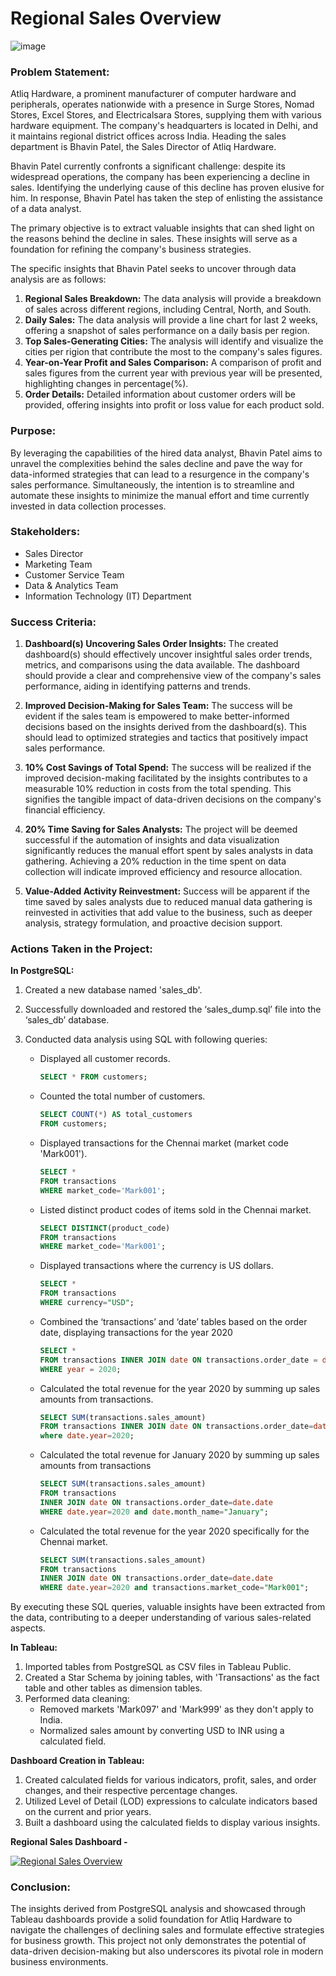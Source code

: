 # Regional Sales Overview

![image](https://assets.website-files.com/60e7f71b22c6d0b9cf329ceb/621e193892e8c41051e34fce_StepsforEffectivelyAnalyzingYourSalesData_20971e108bda1d8795a0c640c000e691_2000.png)

### Problem Statement:
Atliq Hardware, a prominent manufacturer of computer hardware and peripherals, operates nationwide with a presence in Surge Stores, Nomad Stores, Excel Stores, and Electricalsara Stores, supplying them with various hardware equipment. The company's headquarters is located in Delhi, and it maintains regional district offices across India. Heading the sales department is Bhavin Patel, the Sales Director of Atliq Hardware.

Bhavin Patel currently confronts a significant challenge: despite its widespread operations, the company has been experiencing a decline in sales. Identifying the underlying cause of this decline has proven elusive for him. In response, Bhavin Patel has taken the step of enlisting the assistance of a data analyst. 

The primary objective is to extract valuable insights that can shed light on the reasons behind the decline in sales. These insights will serve as a foundation for refining the company's business strategies.

The specific insights that Bhavin Patel seeks to uncover through data analysis are as follows:
1. **Regional Sales Breakdown:** The data analysis will provide a breakdown of sales across different regions, including Central, North, and South.
2. **Daily Sales:** The data analysis will provide a line chart for last 2 weeks, offering a snapshot of sales performance on a daily basis per region.
3. **Top Sales-Generating Cities:** The analysis will identify and visualize the cities per rigion that contribute the most to the company's sales figures.
4. **Year-on-Year Profit and Sales Comparison:** A comparison of profit and sales figures from the current year with previous year will be presented, highlighting changes in percentage(%).
5. **Order Details:** Detailed information about customer orders will be provided, offering insights into profit or loss value for each product sold.

### Purpose:
By leveraging the capabilities of the hired data analyst, Bhavin Patel aims to unravel the complexities behind the sales decline and pave the way for data-informed strategies that can lead to a resurgence in the company's sales performance. Simultaneously, the intention is to streamline and automate these insights to minimize the manual effort and time currently invested in data collection processes.

### Stakeholders:
- Sales Director
- Marketing Team
- Customer Service Team
- Data & Analytics Team
- Information Technology (IT) Department

### Success Criteria:

1. **Dashboard(s) Uncovering Sales Order Insights:** The created dashboard(s) should effectively uncover insightful sales order trends, metrics, and comparisons using the data available. The dashboard should provide a clear and comprehensive view of the company's sales performance, aiding in identifying patterns and trends.

2. **Improved Decision-Making for Sales Team:** The success will be evident if the sales team is empowered to make better-informed decisions based on the insights derived from the dashboard(s). This should lead to optimized strategies and tactics that positively impact sales performance.

3. **10% Cost Savings of Total Spend:** The success will be realized if the improved decision-making facilitated by the insights contributes to a measurable 10% reduction in costs from the total spending. This signifies the tangible impact of data-driven decisions on the company's financial efficiency.

4. **20% Time Saving for Sales Analysts:** The project will be deemed successful if the automation of insights and data visualization significantly reduces the manual effort spent by sales analysts in data gathering. Achieving a 20% reduction in the time spent on data collection will indicate improved efficiency and resource allocation.

5. **Value-Added Activity Reinvestment:** Success will be apparent if the time saved by sales analysts due to reduced manual data gathering is reinvested in activities that add value to the business, such as deeper analysis, strategy formulation, and proactive decision support.

### Actions Taken in the Project:

**In PostgreSQL:**
1. Created a new database named 'sales_db'.
2. Successfully downloaded and restored the ‘sales_dump.sql’ file into the ‘sales_db’ database.
3. Conducted data analysis using SQL with following queries:

    - Displayed all customer records.
        ```sql
        SELECT * FROM customers;
        ```
    - Counted the total number of customers.
        ```sql
        SELECT COUNT(*) AS total_customers 
        FROM customers;
        ```
    - Displayed transactions for the Chennai market (market code 'Mark001').
        ```sql
        SELECT * 
        FROM transactions 
        WHERE market_code='Mark001';
        ```
    - Listed distinct product codes of items sold in the Chennai market.
        ```sql
        SELECT DISTINCT(product_code) 
        FROM transactions 
        WHERE market_code='Mark001';
        ```
    - Displayed transactions where the currency is US dollars.
        ```sql
        SELECT * 
        FROM transactions 
        WHERE currency="USD";
        ```
    - Combined the ‘transactions’ and ‘date’ tables based on the order date, displaying transactions for the year 2020
        ```sql
        SELECT * 
        FROM transactions INNER JOIN date ON transactions.order_date = date.date 
        WHERE year = 2020;
        ```
    - Calculated the total revenue for the year 2020 by summing up sales amounts from transactions.
        ```sql
        SELECT SUM(transactions.sales_amount) 
        FROM transactions INNER JOIN date ON transactions.order_date=date.date 
        where date.year=2020;
        ```
    - Calculated the total revenue for January 2020 by summing up sales amounts from transactions
        ```sql
        SELECT SUM(transactions.sales_amount) 
        FROM transactions 
        INNER JOIN date ON transactions.order_date=date.date 
        WHERE date.year=2020 and date.month_name="January";
        ```
    - Calculated the total revenue for the year 2020 specifically for the Chennai market.
        ```sql
        SELECT SUM(transactions.sales_amount)
        FROM transactions 
        INNER JOIN date ON transactions.order_date=date.date 
        WHERE date.year=2020 and transactions.market_code="Mark001";
        ```

By executing these SQL queries, valuable insights have been extracted from the data, contributing to a deeper understanding of various sales-related aspects.

**In Tableau:**

1. Imported tables from PostgreSQL as CSV files in Tableau Public.
2. Created a Star Schema by joining tables, with 'Transactions' as the fact table and other tables as dimension tables.
3. Performed data cleaning:
    - Removed markets 'Mark097' and 'Mark999' as they don't apply to India.
    - Normalized sales amount by converting USD to INR using a calculated field.

**Dashboard Creation in Tableau:**
1. Created calculated fields for various indicators, profit, sales, and order changes, and their respective percentage changes.
2. Utilized Level of Detail (LOD) expressions to calculate indicators based on the current and prior years.
3. Built a dashboard using the calculated fields to display various insights.

**Regional Sales Dashboard -**

[![Regional Sales Overview](https://github.com/jagritsharma24/Data-Analytics-Project/blob/384ed18f20f7270fe363cbc2550508647c826aaa/Tableau-Projects/Regional-Sales-Overview/Images/Regional%20Sales%20Overview.png)](https://public.tableau.com/views/SalesOverview_16930746847990/RegionalSalesOverview?:language=en-US&:display_count=n&:origin=viz_share_link)

### Conclusion:

The insights derived from PostgreSQL analysis and showcased through Tableau dashboards provide a solid foundation for Atliq Hardware to navigate the challenges of declining sales and formulate effective strategies for business growth. This project not only demonstrates the potential of data-driven decision-making but also underscores its pivotal role in modern business environments.
